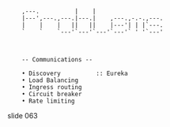         
        ,---.          |    |
        |---',---.,---.|---.|    ,---.,-.-.,---.
        |    |    |   ||   ||    |---'| | |`---.
        `    `    `---'`---'`---'`---'` ' '`---'



        -- Communications --

        • Discovery          :: Eureka
        • Load Balancing
        • Ingress routing
        • Circuit breaker
        • Rate limiting

















































































slide 063
